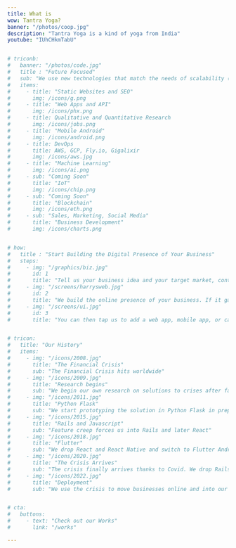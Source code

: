 ```yaml
---
title: What is 
wow: Tantra Yoga?
banner: "/photos/coop.jpg"
description: "Tantra Yoga is a kind of yoga from India"
youtube: "IUhCHkmTabU"


# triconb:
#   banner: "/photos/code.jpg" 
#   title : "Future Focused"
#   sub: "We use new technologies that match the needs of scalability (performance), flexibility (no vendor lock-in), and maintainability (low cost). We are not enterprise at all."
#   items:
#     - title: "Static Websites and SEO"
#       img: /icons/g.png
#     - title: "Web Apps and API"
#       img: /icons/phx.png
#     - title: Qualitative and Quantitative Research
#       img: /icons/jobs.png 
#     - title: "Mobile Android"
#       img: /icons/android.png    
#     - title: DevOps
#       title: AWS, GCP, Fly.io, Gigalixir
#       img: /icons/aws.jpg    
#     - title: "Machine Learning"
#       img: /icons/ai.png
#     - sub: "Coming Soon"
#       title: "IoT"
#       img: /icons/chip.png
#     - sub: "Coming Soon"
#       title: "Blockchain"
#       img: /icons/eth.png
#     - sub: "Sales, Marketing, Social Media"
#       title: "Business Development"
#       img: /icons/charts.png


# how:
#   title : "Start Building the Digital Presence of Your Business"  
#   steps:
#     - img: "/graphics/biz.jpg"
#       id: 1
#       title: "Tell us your business idea and your target market, content, etc"  
#     - img: "/screens/harrysweb.jpg"
#       id: 2
#       title: "We build the online presence of your business. If it gains traction within a year, then we hand it over to your control. If it fails, then we either pivot or abandon it just like a startup. In this way, your startup costs will be much lower"
#     - img: "/screens/ui.jpg"
#       id: 3
#       title: "You can then tap us to add a web app, mobile app, or cashless payment in the future, or even try our 'trisactions' system (this last possibility is our <a href='/docs/supereconomics/eaas'>ultimate goal</a>)"


# tricon:
#   title: "Our History"
#   items:
#     - img: "/icons/2008.jpg"
#       title: "The Financial Crisis"
#       sub: "The Financial Crisis hits worldwide"
#     - img: "/icons/2009.jpg"
#       title: "Research begins"
#       sub: "We begin our own research on solutions to crises after failing to get research support"
#     - img: "/icons/2011.jpg"
#       title: "Python Flask"
#       sub: "We start prototyping the solution in Python Flask in preparation for a 2019 Stagflation Crisis"
#     - img: "/icons/2015.jpg"
#       title: "Rails and Javascript"
#       sub: "Feature creep forces us into Rails and later React"
#     - img: "/icons/2018.jpg"
#       title: "Flutter"
#       sub: "We drop React and React Native and switch to Flutter Android without iOS to reduce costs. Our first app is a barter platform for students with language exchange as the main category."
#     - img: "/icons/2020.jpg"
#       title: "The Crisis Arrives"
#       sub: "The crisis finally arrives thanks to Covid. We drop Rails and switch to Phoenix to further reduce costs"
#     - img: "/icons/2022.jpg"
#       title: "Deployment"
#       sub: "We use the crisis to move businesses online and into our trisactions system to prove that our system can alleviate the crisis that it was designed for. We successfully test barter-credits (bardits) for food to address food inflation"


# cta:
#   buttons:
#     - text: "Check out our Works"
#       link: "/works"

---
```


